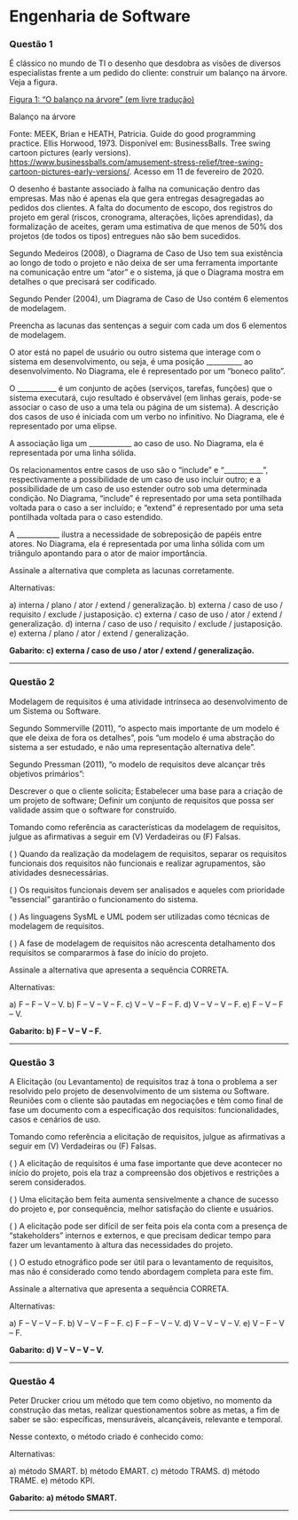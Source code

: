 # Engenharia de Software 

### **Questão 1**

É clássico no mundo de TI o desenho que desdobra as visões de diversos especialistas frente a um pedido do cliente: construir um balanço na árvore. Veja a figura.

[Figura 1: “O balanço na árvore” (em livre tradução)](link)

Balanço na árvore

Fonte: MEEK, Brian e HEATH, Patricia. Guide do good programming practice. Ellis Horwood, 1973. Disponível em: BusinessBalls. Tree swing cartoon pictures (early versions). https://www.businessballs.com/amusement-stress-relief/tree-swing-cartoon-pictures-early-versions/. Acesso em 11 de fevereiro de 2020.

O desenho é bastante associado à falha na comunicação dentro das empresas. Mas não é apenas ela que gera entregas desagregadas ao pedidos dos clientes. A falta do documento de escopo, dos registros do projeto em geral (riscos, cronograma, alterações, lições aprendidas), da formalização de aceites, geram uma estimativa de que menos de 50% dos projetos (de todos os tipos) entregues não são bem sucedidos.

Segundo Medeiros (2008), o Diagrama de Caso de Uso tem sua existência ao longo de todo o projeto e não deixa de ser uma ferramenta importante na comunicação entre um “ator” e o sistema, já que o Diagrama mostra em detalhes o que precisará ser codificado.

Segundo Pender (2004), um Diagrama de Caso de Uso contém 6 elementos de modelagem.

Preencha as lacunas das sentenças a seguir com cada um dos 6 elementos de modelagem.

O ator está no papel de usuário ou outro sistema que interage com o sistema em desenvolvimento, ou seja, é uma posição __________ ao desenvolvimento. No Diagrama, ele é representado por um “boneco palito”.

O ___________ é um conjunto de ações (serviços, tarefas, funções) que o sistema executará, cujo resultado é observável (em linhas gerais, pode-se associar o caso de uso a uma tela ou página de um sistema). A descrição dos casos de uso é iniciada com um verbo no infinitivo. No Diagrama, ele é representado por uma elipse.

A associação liga um ____________ ao caso de uso. No Diagrama, ela é representada por uma linha sólida.

Os relacionamentos entre casos de uso são o “include” e “___________”, respectivamente a possibilidade de um caso de uso incluir outro; e a possibilidade de um caso de uso estender outro sob uma determinada condição. No Diagrama, “include” é representado por uma seta pontilhada voltada para o caso a ser incluído; e “extend” é representado por uma seta pontilhada voltada para o caso estendido.

A ____________ ilustra a necessidade de sobreposição de papéis entre atores. No Diagrama, ela é representada por uma linha sólida com um triângulo apontando para o ator de maior importância.

Assinale a alternativa que completa as lacunas corretamente.

Alternativas:

a) interna / plano / ator / extend / generalização.
b) externa / caso de uso / requisito / exclude / justaposição.
c) externa / caso de uso / ator / extend / generalização.
d) interna / caso de uso / requisito / exclude / justaposição.
e) externa / plano / ator / extend / generalização.

**Gabarito: c) externa / caso de uso / ator / extend / generalização.**

---

### **Questão 2**

Modelagem de requisitos é uma atividade intrínseca ao desenvolvimento de um Sistema ou Software.

Segundo Sommerville (2011), “o aspecto mais importante de um modelo é que ele deixa de fora os detalhes”, pois “um modelo é uma abstração do sistema a ser estudado, e não uma representação alternativa dele”.

Segundo Pressman (2011), “o modelo de requisitos deve alcançar três objetivos primários”:

Descrever o que o cliente solicita; Estabelecer uma base para a criação de um projeto de software; Definir um conjunto de requisitos que possa ser validade assim que o software for construído.

Tomando como referência as características da modelagem de requisitos, julgue as afirmativas a seguir em (V) Verdadeiras ou (F) Falsas.

(   ) Quando da realização da modelagem de requisitos, separar os requisitos funcionais dos requisitos não funcionais e realizar agrupamentos, são atividades desnecessárias.

(   ) Os requisitos funcionais devem ser analisados e aqueles com prioridade “essencial” garantirão o funcionamento do sistema.

(   ) As linguagens SysML e UML podem ser utilizadas como técnicas de modelagem de requisitos.

(   ) A fase de modelagem de requisitos não acrescenta detalhamento dos requisitos se compararmos à fase do início do projeto.

Assinale a alternativa que apresenta a sequência CORRETA.

Alternativas:

a) F – F – V – V.
b) F – V – V – F.
c) V – V – F – F.
d) V – V – V – F.
e) F – V – F – V.

**Gabarito: b) F – V – V – F.**

---

### **Questão 3**

A Elicitação (ou Levantamento) de requisitos traz à tona o problema a ser resolvido pelo projeto de desenvolvimento de um sistema ou Software. Reuniões com o cliente são pautadas em negociações e têm como final de fase um documento com a especificação dos requisitos: funcionalidades, casos e cenários de uso.

Tomando como referência a elicitação de requisitos, julgue as afirmativas a seguir em (V) Verdadeiras ou (F) Falsas.

(   ) A elicitação de requisitos é uma fase importante que deve acontecer no início do projeto, pois ela traz a compreensão dos objetivos e restrições a serem considerados.

(   ) Uma elicitação bem feita aumenta sensivelmente a chance de sucesso do projeto e, por consequência, melhor satisfação do cliente e usuários.

(   ) A elicitação pode ser difícil de ser feita pois ela conta com a presença de “stakeholders” internos e externos, e que precisam dedicar tempo para fazer um levantamento à altura das necessidades do projeto.

(   ) O estudo etnográfico pode ser útil para o levantamento de requisitos, mas não é considerado como tendo abordagem completa para este fim.

Assinale a alternativa que apresenta a sequência CORRETA.

Alternativas:

a) F – V – V – F.
b) V – V – F – F.
c) F – F – V – V.
d) V – V – V – V.
e) V – F – V – F.

**Gabarito: d) V – V – V – V.**

---

### **Questão 4**

Peter Drucker criou um método que tem como objetivo, no momento da construção das metas, realizar questionamentos sobre as metas, a fim de saber se são: específicas, mensuráveis, alcançáveis, relevante e temporal.

Nesse contexto, o método criado é conhecido como:

Alternativas:

a) método SMART.
b) método EMART.
c) método TRAMS.
d) método TRAME.
e) método KPI.

**Gabarito: a) método SMART.**

---